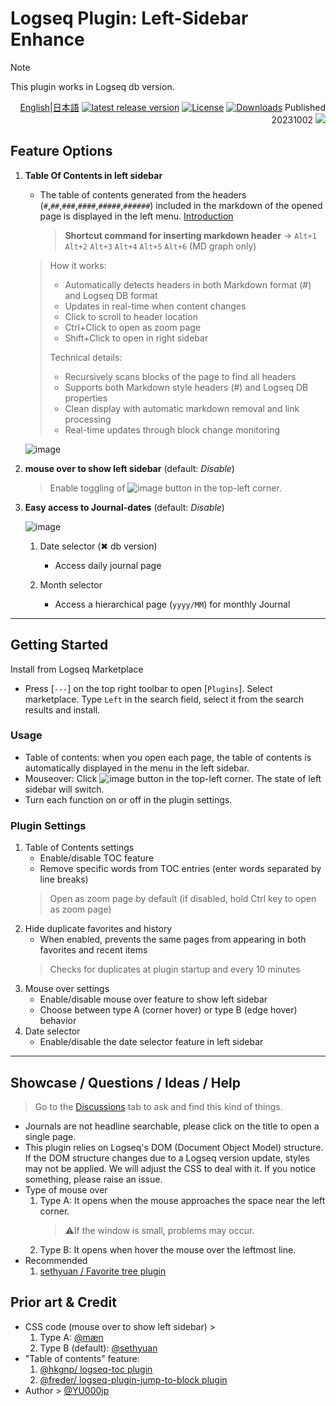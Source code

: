 # Logseq Plugin: Left-Sidebar Enhance

> [!NOTE]
This plugin works in Logseq db version.

<div align="right">
 
[English](https://github.com/YU000jp/logseq-plugin-left-sidebar-enhance)|[日本語](https://github.com/YU000jp/logseq-plugin-left-sidebar-enhance/blob/main/readme.ja.md) [![latest release version](https://img.shields.io/github/v/release/YU000jp/logseq-plugin-left-sidebar-enhance)](https://github.com/YU000jp/logseq-plugin-left-sidebar-enhance/releases)
[![License](https://img.shields.io/github/license/YU000jp/logseq-plugin-left-sidebar-enhance?color=blue)](https://github.com/YU000jp/logseq-plugin-left-sidebar-enhance/LICENSE)
[![Downloads](https://img.shields.io/github/downloads/YU000jp/logseq-plugin-left-sidebar-enhance/total.svg)](https://github.com/YU000jp/logseq-plugin-left-sidebar-enhance/releases)
 Published 20231002 <a href="https://www.buymeacoffee.com/yu000japan"><img src="https://img.buymeacoffee.com/button-api/?text=Buy me a pizza&emoji=🍕&slug=yu000japan&button_colour=FFDD00&font_colour=000000&font_family=Poppins&outline_colour=000000&coffee_colour=ffffff" /></a>
 </div>

## Feature Options

1. **Table Of Contents in left sidebar**
   - The table of contents generated from the headers (`#`,`##`,`###`,`####`,`#####`,`######`) included in the markdown of the opened page is displayed in the left menu. [Introduction](https://github.com/YU000jp/logseq-plugin-left-sidebar-enhance/wiki/Introduction)
     > **Shortcut command for inserting markdown header** -> `Alt+1` `Alt+2` `Alt+3` `Alt+4` `Alt+5` `Alt+6` (MD graph only)

   > How it works:
   > - Automatically detects headers in both Markdown format (#) and Logseq DB format
   > - Updates in real-time when content changes
   > - Click to scroll to header location
   > - Ctrl+Click to open as zoom page
   > - Shift+Click to open in right sidebar
   >
   > Technical details:
   > - Recursively scans blocks of the page to find all headers
   > - Supports both Markdown style headers (#) and Logseq DB properties
   > - Clean display with automatic markdown removal and link processing
   > - Real-time updates through block change monitoring

   ![image](https://github.com/YU000jp/logseq-plugin-left-sidebar-enhance/assets/111847207/d5da0ec4-41cc-4c17-ae1b-9853fd040661)

1. **mouse over to show left sidebar** (default: *Disable*)
   > Enable toggling of ![image](https://github.com/YU000jp/logseq-plugin-left-sidebar-enhance/assets/111847207/8e3efccf-27e9-4332-b431-9765a69463a9) button in the top-left corner.

1. **Easy access to Journal-dates** (default: *Disable*)

   ![image](https://github.com/YU000jp/logseq-plugin-left-sidebar-enhance/assets/111847207/ec42967a-4c66-4d02-9765-782772dbb18e)

   1. Date selector (✖ db version)
      - Access daily journal page

   1. Month selector
      - Access a hierarchical page (`yyyy/MM`) for monthly Journal

---

## Getting Started

Install from Logseq Marketplace

  - Press [`---`] on the top right toolbar to open [`Plugins`]. Select marketplace. Type `Left` in the search field, select it from the search results and install.

### Usage

- Table of contents: when you open each page, the table of contents is automatically displayed in the menu in the left sidebar.
- Mouseover: Click ![image](https://github.com/YU000jp/logseq-plugin-left-sidebar-enhance/assets/111847207/8e3efccf-27e9-4332-b431-9765a69463a9)
 button in the top-left corner. The state of left sidebar will switch.
- Turn each function on or off in the plugin settings.

### Plugin Settings

1. Table of Contents settings
   - Enable/disable TOC feature
   - Remove specific words from TOC entries (enter words separated by line breaks)
   > Open as zoom page by default (if disabled, hold Ctrl key to open as zoom page)
1. Hide duplicate favorites and history
   - When enabled, prevents the same pages from appearing in both favorites and recent items
   > Checks for duplicates at plugin startup and every 10 minutes
1. Mouse over settings
   - Enable/disable mouse over feature to show left sidebar
   - Choose between type A (corner hover) or type B (edge hover) behavior
1. Date selector
   - Enable/disable the date selector feature in left sidebar

---

## Showcase / Questions / Ideas / Help

> Go to the [Discussions](https://github.com/YU000jp/logseq-plugin-left-sidebar-enhance/discussions) tab to ask and find this kind of things.

- Journals are not headline searchable, please click on the title to open a single page.
- This plugin relies on Logseq's DOM (Document Object Model) structure. If the DOM structure changes due to a Logseq version update, styles may not be applied. We will adjust the CSS to deal with it. If you notice something, please raise an issue.
- Type of mouse over
  1. Type A: It opens when the mouse approaches the space near the left corner.
      > ⚠️If the window is small, problems may occur.
  1. Type B: It opens when hover the mouse over the leftmost line.
- Recommended
  1. [sethyuan / Favorite tree plugin](https://github.com/sethyuan/logseq-plugin-favorite-tree)

## Prior art & Credit

- CSS code (mouse over to show left sidebar) >
  1. Type A: [@mæn](https://discord.com/channels/725182569297215569/775936939638652948/1155251493486727338) 
  1. Type B (default): [@sethyuan](https://github.com/YU000jp/logseq-plugin-left-sidebar-enhance/issues/1#issue-1910716211)
- "Table of contents" feature:
  1. [@hkgnp/ logseq-toc plugin](https://github.com/hkgnp/logseq-toc-plugin/)
  1. [@freder/ logseq-plugin-jump-to-block plugin](https://github.com/freder/logseq-plugin-jump-to-block/)
- Author > [@YU000jp](https://github.com/YU000jp)
